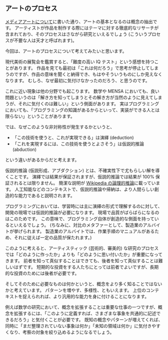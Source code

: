## アートのプロセス

[メディアアートについて](Media-Art.md)に書いた通り、アートの基本となるのは概念の抽出です。
アーティストが作品を制作する際にはテーマに対する徹底的なリサーチが含まれており、そのプロセスはさながら研究といえるでしょう (こういうプロセスが不要な人は天才と呼ばれます)。

今回は、アートのプロセスについて考えてみたいと思います。

現代美術の展覧会を鑑賞すると、「難度の高い IQ テスト」という感想を持つことがあります。
作品を見ても最初は「これは何だろう」で思考が停止してしまうのですが、作品の意味を聞くと納得でき、もはやそういうものにしか見えなくなります。
むしろ、なぜ最初に気付けなかったのだろう、と思うのです。

これに近い現象は他の分野でも起こります。
数学や MENSA においても、良い問題というのは「解き方を知ってしまうとその解き方が当然のように見えてしまうが、それに気付くのは難しい」という側面があります。
実はプログラミングにおいても、「プログラミングの知識があるからといって、実装ができる人とは限らない」ということがあります。

では、なぜこのような非対称性が発生するかというと、

- 「この技術を使うと、これが実現できる」は演繹 (deduction)
- 「これを実現するには、この技術を使うとよさそう」は仮説的推論 (abduction)

という違いがあるからだと考えます。

仮説的推論 (仮説形成、アブダクション) とは、不確実性下で尤もらしい解を導くことです。
演繹では結果が保証されますが、仮説的推論では結果が 100% 保証されるとは限りません。
簡潔な説明が [Wikipedia の論理的推論](https://t.co/AefUKzM2d8)に載っています。
人工知能などのコンテキストで、仮説的推論や帰納は、より人間らしい創造的な能力であると説明されます。

プログラミングにおいては、学習時には主に演繹の形式で理解するのに対して、開発の現場では仮説的推論が必要になります。
現場で品質がばらばらになるのはこのためです。
この意味で、プログラミング自体が創造的な側面を持っているといえるでしょう。
(ちなみに、対比のメタファーとして、製造業のアルバイトが挙げられます。
製造業のアルバイトでは、作業手順のマニュアルがあるため、それに従えば一定の品質が保たれます。)

このように考えると、アーティスティック (芸術的、審美的) な研究のプロセスでは「どのように作ったか」よりも「どのように思い付いたか」が重要になってきます。
前者を知って真似することはできても、後者を知って真似することは難しいはずです。
短期的な投資をする人たちにとっては前者でよいですが、長期的な投資のためには後者が必要です。

そしてそのために必要なものは何かというと、概念をより多く知ることではないかと考えています。
パターンを増やす、多様性、ともいえます。
上位のコンテキストを捉えられれば、より汎用的な能力を身に付けることになります。

例えば数学の研究において、概念を拡張することは重要な仕事の一つですが、概念を拡張するには、「このように定義すれば、さまざまな事象を共通的に記述できるだろう」と気付くことが必要です。
既知の概念やパターンが増えてくれば、同時に「まだ整理されていない事象は何か」「未知の領域は何か」に気付きやすくなり、考察の対象を絞り込めるようになるでしょう。
